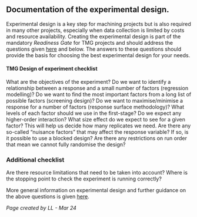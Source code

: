 ## Documentation of the experimental design. 

Experimental design is a key step for machining projects but is also required in many other projects, especially when data collection is limited by costs and resource availability. Creating the experimental design is part of the mandatory *Readiness Gate* for TMG projects and should address the questions given [here](https://amrcwikijs.shef.ac.uk/en/AMRC/TMG/Data_Centric_Manufacturing/Experimental_Planning/Design_of_Experiments) and below. The answers to these questions should provide the basis for choosing the best experimental design for your needs. 

#### TMG Design of experiment checklist
What are the objectives of the experiment?
Do we want to identify a relationship between a response and a small number of factors (regression modelling)?
Do we want to find the most important factors from a long list of possible factors (screening design)?
Do we want to maximise/minimise a response for a number of factors (response surface methodology)?
What levels of each factor should we use in the first-stage? Do we expect any higher-order interaction?
What size effect do we expect to see for a given factor? This will help us decide how many replicates we need.
Are there any so-called “nuisance factors” that may affect the response variable? If so, is it possible to use a blocked design?
Are there any restrictions on run order that mean we cannot fully randomise the design?


### Additional checklist
Are there resource limitations that need to be taken into account? 
Where is the stopping point to check the experiment is running correctly? 


More general information on experimental design and further guidance on the above questions is given [here](https://amrcwikijs.shef.ac.uk/en/AMRCDS/Guidance/DataAcquisitionandPreparation/DesignOfExperiments). 


*Page created by LL - Mar 24*